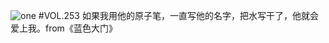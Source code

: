 ![one](http://image.wufazhuce.com/FjgAjJOPNY42x4w8aBQ47EKMMfKS)
#VOL.253
如果我用他的原子笔，一直写他的名字，把水写干了，他就会爱上我。from《蓝色大门》
